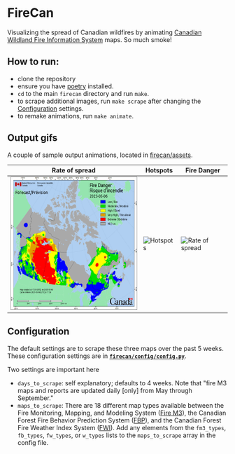 # FireCan
Visualizing the spread of Canadian wildfires by animating [Canadian Wildland Fire Information System](https://cwfis.cfs.nrcan.gc.ca/home) maps. So much smoke!

## How to run:
- clone the repository
- ensure you have [poetry](https://python-poetry.org/) installed.
- `cd` to the main `firecan` directory and run `make`.
- to scrape additional images, run `make scrape` after changing the [Configuration](#configuration) settings.
- to remake animations, run `make animate`.

## Output gifs
A couple of sample output animations, located in [firecan/assets](firecan/assets/).


| Rate of spread | Hotspots | Fire Danger |
|----|----|----|
| <img src="firecan/assets/fdr.gif" width="352" height="304" alt="Fire Danger"/> |  <img src="firecan/assets/apt.gif" width="352" height="304" alt="Hotspots"/> | <img src="firecan/assets/ros.gif" width="352" height="304" alt="Rate of spread"/> | 

## Configuration
The default settings are to scrape these three maps over the past 5 weeks. These configuration settings are in **[`firecan/config/config.py`](firecan/config/config.py)**.

Two settings are important here
- `days_to_scrape`: self explanatory; defaults to 4 weeks. Note that "fire M3 maps and reports are updated daily [only] from May through September."
- `maps_to_scrape`: There are 18 different map types available between the Fire Monitoring, Mapping, and Modeling System ([Fire M3](https://cwfis.cfs.nrcan.gc.ca/background/summary/fm3)), the Canadian Forest Fire Behavior Prediction System ([FBP](https://cwfis.cfs.nrcan.gc.ca/background/summary/fbp)), and the Canadian Forest Fire Weather Index System ([FWI](https://cwfis.cfs.nrcan.gc.ca/background/summary/fwi)). Add any elements from the `fm3_types`, `fb_types`, `fw_types`, or `w_types` lists to the `maps_to_scrape` array in the config file.


